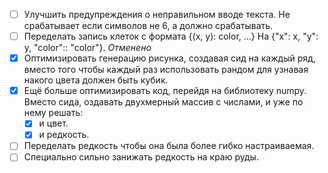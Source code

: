 
- [ ] Улучшить предупреждения о неправильном вводе текста. Не срабатывает если символов не 6, а должно срабатывать.
- [ ] Переделать запись клеток с формата
		{(x, y): color, ...}
    На
	    {"x": x, "y": y, "color":: "color"}.			*Отменено*
- [x] Оптимизировать генерацию рисунка, создавая сид на каждый ряд, вместо того чтобы каждый раз использовать рандом для узнавая накого цвета должен быть кубик.
- [x] Ещё больше оптимизировать код, перейдя на библиотеку numpy. Вместо сида, оздавать двухмерный массив с числами, и уже по нему решать:
	- [x] и цвет.
	- [x] и редкость.
- [ ] Переделать редкость чтобы она была более гибко настраиваемая.
- [ ] Специально сильно занижать редкость на краю руды.
